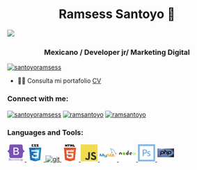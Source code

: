 <h1 align="center">Ramsess Santoyo 👋</h1>
<img src="https://user-images.githubusercontent.com/99135741/165211123-5a1c62c6-d56b-4ce8-bbf1-3b2e1116a7a9.jpg">
<h3 align="center">Mexicano / Developer jr/ Marketing Digital</h3>

<p align="left"> <a href="https://twitter.com/santoyoramsess" target="blank"><img src="https://img.shields.io/twitter/follow/santoyoramsess?logo=twitter&style=for-the-badge" alt="santoyoramsess" /></a> </p>

- 👨‍💻 Consulta mi portafolio [CV](https://cutt.ly/IHCMCY0)

<h3 align="left">Connect with me:</h3>
<p align="left">
<a href="https://twitter.com/santoyoramsess" target="blank"><img align="center" src="https://raw.githubusercontent.com/rahuldkjain/github-profile-readme-generator/master/src/images/icons/Social/twitter.svg" alt="santoyoramsess" height="30" width="40" /></a>
<a href="https://instagram.com/ramsantoyo" target="blank"><img align="center" src="https://raw.githubusercontent.com/rahuldkjain/github-profile-readme-generator/master/src/images/icons/Social/instagram.svg" alt="ramsantoyo" height="30" width="40" /></a>
<a href="https://instagram.com/ramsantoyo" target="blank"><img align="center" src="https://www.flaticon.es/icono-gratis/linkedin_174857" alt="ramsantoyo" height="30" width="40" /></a>
</p>

<h3 align="left">Languages and Tools:</h3>
<p align="left"> <a href="https://getbootstrap.com" target="_blank" rel="noreferrer"> <img src="https://raw.githubusercontent.com/devicons/devicon/master/icons/bootstrap/bootstrap-plain-wordmark.svg" alt="bootstrap" width="40" height="40"/> </a> <a href="https://www.w3schools.com/css/" target="_blank" rel="noreferrer"> <img src="https://raw.githubusercontent.com/devicons/devicon/master/icons/css3/css3-original-wordmark.svg" alt="css3" width="40" height="40"/> </a> <a href="https://git-scm.com/" target="_blank" rel="noreferrer"> <img src="https://www.vectorlogo.zone/logos/git-scm/git-scm-icon.svg" alt="git" width="40" height="40"/> </a> <a href="https://www.w3.org/html/" target="_blank" rel="noreferrer"> <img src="https://raw.githubusercontent.com/devicons/devicon/master/icons/html5/html5-original-wordmark.svg" alt="html5" width="40" height="40"/> </a> <a href="https://developer.mozilla.org/en-US/docs/Web/JavaScript" target="_blank" rel="noreferrer"> <img src="https://raw.githubusercontent.com/devicons/devicon/master/icons/javascript/javascript-original.svg" alt="javascript" width="40" height="40"/> </a> <a href="https://www.mysql.com/" target="_blank" rel="noreferrer"> <img src="https://raw.githubusercontent.com/devicons/devicon/master/icons/mysql/mysql-original-wordmark.svg" alt="mysql" width="40" height="40"/> </a> <a href="https://nodejs.org" target="_blank" rel="noreferrer"> <img src="https://raw.githubusercontent.com/devicons/devicon/master/icons/nodejs/nodejs-original-wordmark.svg" alt="nodejs" width="40" height="40"/> </a> <a href="https://www.photoshop.com/en" target="_blank" rel="noreferrer"> <img src="https://raw.githubusercontent.com/devicons/devicon/master/icons/photoshop/photoshop-line.svg" alt="photoshop" width="40" height="40"/> </a> <a href="https://www.php.net" target="_blank" rel="noreferrer"> <img src="https://raw.githubusercontent.com/devicons/devicon/master/icons/php/php-original.svg" alt="php" width="40" height="40"/> </a> </p>
